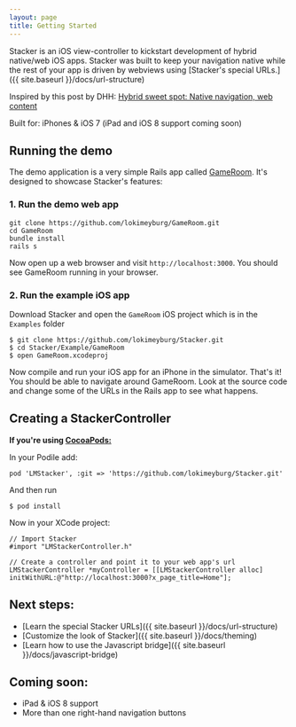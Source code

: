 ```yaml
---
layout: page
title: Getting Started 
---
```


Stacker is an iOS view-controller to kickstart development of hybrid native/web iOS apps. Stacker was built to keep your navigation native while the rest of your app is driven by webviews using [Stacker's special URLs.]({{ site.baseurl }}/docs/url-structure)

Inspired by this post by DHH: [Hybrid sweet spot: Native navigation, web content](http://signalvnoise.com/posts/3743-hybrid-sweet-spot-native-navigation-web-content)

Built for: iPhones & iOS 7 (iPad and iOS 8 support coming soon)

## Running the demo

The demo application is a very simple Rails app called [GameRoom](https://github.com/lokimeyburg/GameRoom). It's designed to showcase Stacker's features:

### 1. Run the demo web app

```
git clone https://github.com/lokimeyburg/GameRoom.git
cd GameRoom
bundle install
rails s
```

Now open up a web browser and visit `http://localhost:3000`. You should see GameRoom running in your browser.
 
### 2. Run the example iOS app

Download Stacker and open the `GameRoom` iOS project which is in the `Examples` folder 

```
$ git clone https://github.com/lokimeyburg/Stacker.git
$ cd Stacker/Example/GameRoom
$ open GameRoom.xcodeproj
```

Now compile and run your iOS app for an iPhone in the simulator. That's it! You should be able to navigate around GameRoom. Look at the source code and change some of the URLs in the Rails app to see what happens.

## Creating a StackerController

**If you're using [CocoaPods:](http://cocoapods.org)**

In your Podile add:
```
pod 'LMStacker', :git => 'https://github.com/lokimeyburg/Stacker.git'
```
And then run
```
$ pod install
```

Now in your XCode project:

```
// Import Stacker
#import "LMStackerController.h"

// Create a controller and point it to your web app's url
LMStackerController *myController = [[LMStackerController alloc] initWithURL:@"http://localhost:3000?x_page_title=Home"];
```

## Next steps:

* [Learn the special Stacker URLs]({{ site.baseurl }}/docs/url-structure)
* [Customize the look of Stacker]({{ site.baseurl }}/docs/theming)
* [Learn how to use the Javascript bridge]({{ site.baseurl }}/docs/javascript-bridge)

## Coming soon:

* iPad & iOS 8 support
* More than one right-hand navigation buttons
